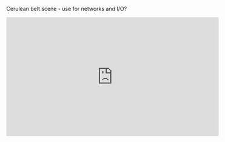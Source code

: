 
Cerulean belt scene - use for networks and I/O?
<iframe width="560" height="315" src="https://www.youtube.com/embed/Ja2fgquYTCg?si=olxQZTdd5Bn1nbMa" title="YouTube video player" frameborder="0" allow="accelerometer; autoplay; clipboard-write; encrypted-media; gyroscope; picture-in-picture; web-share" allowfullscreen></iframe>